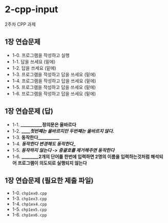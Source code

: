 # 2-cpp-input

2주차 CPP 과제

## 1장 연습문제

- 1-0. 프로그램을 작성하고 실행
- 1-1. 답을 쓰세요 (밑에)
- 1-2. 답을 쓰세요 (밑에)
- 1-3. 프로그램을 작성하고 답을 쓰세요 (밑에)
- 1-4. 프로그램을 작성하고 답을 쓰세요 (밑에)
- 1-5. 프로그램을 작성하고 답을 쓰세요 (밑에)
- 1-6. 프로그램을 작성하고 답을 쓰세요 (밑에)

## 1장 연습문제 (답)

- 1-1. **________________정의문은 올바르다______**
- 1-2. **_____________첫번째는 올바르지만 두번째는 올바르지 않다._________**
- 1-3. **______동작한다________________**
- 1-4. **_______동작한다 변경해도 동작한다________**
- 1-5. **_________동작하지 않는다 -> 중괄호를 제거해주면 동작한다_________**
- 1-6. **____________2개의 단어를 한번에 입력하면 2명의 이름을 입력하는것처럼 해석되어 프로그램이 의도되로 실행되지 않는다____**

## 1장 연습문제 (필요한 제출 파일)

- 1-0. `chp1ex0.cpp`
- 1-3. `chp1ex3.cpp`
- 1-4. `chp1ex4.cpp`
- 1-5. `chp1ex5.cpp`
- 1-6. `chp1ex6.cpp`
